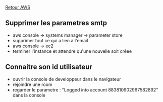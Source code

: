[Retour AWS](../aws/Readme.md)
## Supprimer les parametres smtp
 * aws console -> systems manager -> parameter store
 * supprimer tout ce qui a lien à l'email
 * aws console -> ec2
 * terminer l'instance et attendre qu'une nouvelle soit créee
 
## Connaitre son id utilisateur
 * ouvrir la console de developpeur dans le navigateur
 * rejoindre une room
 * regarder le parametre : "Logged into account 883810902967582892" dans la console
